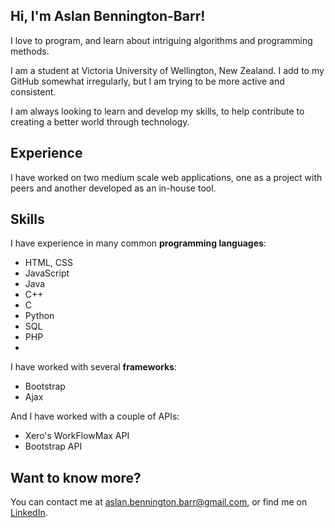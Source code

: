 ## Hi, I'm Aslan Bennington-Barr!
I love to program, and learn about intriguing algorithms and programming methods.

I am a student at Victoria University of Wellington, New Zealand. I add to my GitHub somewhat irregularly, but I am trying to be more active and consistent.

I am always looking to learn and develop my skills, to help contribute to creating a better world through technology.

## Experience
I have worked on two medium scale web applications, one as a project with peers and another developed as an in-house tool. 

## Skills
I have experience in many common **programming languages**:
 - HTML, CSS
 - JavaScript
 - Java
 - C++
 - C
 - Python
 - SQL
 - PHP
 - 
 
I have worked with several **frameworks**:
 - Bootstrap
 - Ajax
 
And I have worked with a couple of APIs:
 - Xero's WorkFlowMax API
 - Bootstrap API

## Want to know more?
You can contact me at aslan.bennington.barr@gmail.com, or find me on [LinkedIn](https://www.linkedin.com/in/aslan-bennington-barr/).

